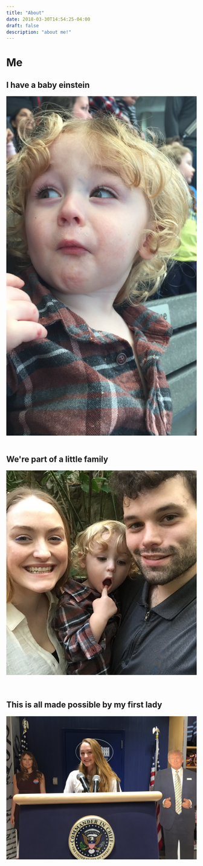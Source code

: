 ```yaml
---
title: "About"
date: 2018-03-30T14:54:25-04:00
draft: false
description: "about me!"
---
```


# Me

## I have a baby einstein
![](/img/elias-whaaat.JPG)
<br><br>

## We're part of a little family
<div class="">
<img src="/img/rainforest-family.JPG" />
</div>
<br><br>

## This is all made possible by my first lady
![](/img/my-first-lady.JPG)
<br><br>
